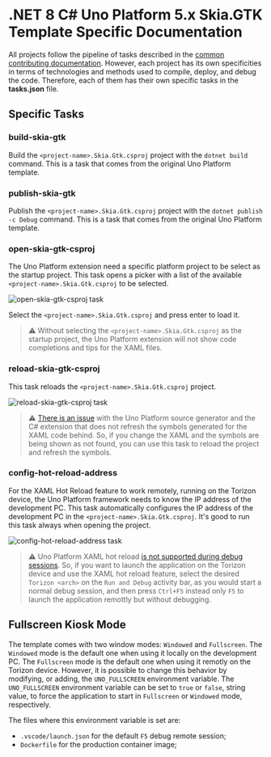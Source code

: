 # .NET 8 C# Uno Platform 5.x Skia.GTK Template Specific Documentation

All projects follow the pipeline of tasks described in the [common contributing documentation](https://github.com/toradex/vscode-torizon-templates/blob/bookworm/CONTRIBUTING.md#contributing-templates). However, each project has its own specificities in terms of technologies and methods used to compile, deploy, and debug the code. Therefore, each of them has their own specific tasks in the **tasks.json** file.

## Specific Tasks

### build-skia-gtk

Build the `<project-name>.Skia.Gtk.csproj` project with the `dotnet build` command. This is a task that comes from the original Uno Platform template.

### publish-skia-gtk

Publish the `<project-name>.Skia.Gtk.csproj` project with the `dotnet publish -c Debug` command. This is a task that comes from the original Uno Platform template.

### open-skia-gtk-csproj

The Uno Platform extension need a specific platform project to be select as the startup project. This task opens a picker with a list of the available `<project-name>.Skia.Gtk.csproj` to be selected.

![open-skia-gtk-csproj task](https://github.com/toradex/vscode-torizon-templates-documentation/blob/bookworm/dotnetUno5/open-skia-gtk-csproj.jpg?raw=true)

Select the `<project-name>.Skia.Gtk.csproj` and press enter to load it.

> ⚠️ Without selecting the `<project-name>.Skia.Gtk.csproj` as the startup project, the Uno Platform extension will not show code completions and tips for the XAML files.

### reload-skia-gtk-csproj

This task reloads the `<project-name>.Skia.Gtk.csproj` project.

![reload-skia-gtk-csproj task](https://github.com/toradex/vscode-torizon-templates-documentation/blob/bookworm/dotnetUno5/reload-skia-gtk-csproj.jpg?raw=true)

> ⚠️ [There is an issue](https://github.com/unoplatform/uno/issues/14710) with the Uno Platform source generator and the C# extension that does not refresh the symbols generated for the XAML code behind. So, if you change the XAML and the symbols are being shown as not found, you can use this task to reload the project and refresh the symbols.

### config-hot-reload-address

For the XAML Hot Reload feature to work remotely, running on the Torizon device, the Uno Platform framework needs to know the IP address of the development PC. This task automatically configures the IP address of the development PC in the `<project-name>.Skia.Gtk.csproj`. It's good to run this task always when opening the project.

![config-hot-reload-address task](https://github.com/toradex/vscode-torizon-templates-documentation/blob/bookworm/dotnetUno5/config-hot-reload-address.jpg?raw=true)

> ⚠️ Uno Platform XAML hot reload [is not supported during debug sessions](https://platform.uno/docs/articles/features/working-with-xaml-hot-reload.html?tabs=vscode%2Cskia#vs-code). So, if you want to launch the application on the Torizon device and use the XAML hot reload feature, select the desired `Torizon <arch>` on the `Run and Debug` activity bar, as you would start a normal debug session, and then press `Ctrl+F5` instead only `F5` to launch the application remottly but without debugging.

## Fullscreen Kiosk Mode

The template comes with two window modes: `Windowed` and `Fullscreen`. The `Windowed` mode is the default one when using it locally on the development PC. The `Fullscreen` mode is the default one when using it remotly on the Torizon device. However, it is possible to change this behavior by modifying, or adding, the `UNO_FULLSCREEN` environment variable. The `UNO_FULLSCREEN` environment variable can be set to `true` or `false`, string value, to force the application to start in `Fullscreen` or `Windowed` mode, respectively.

The files where this environment variable is set are:

- `.vscode/launch.json` for the default `F5` debug remote session;
- `Dockerfile` for the production container image;
